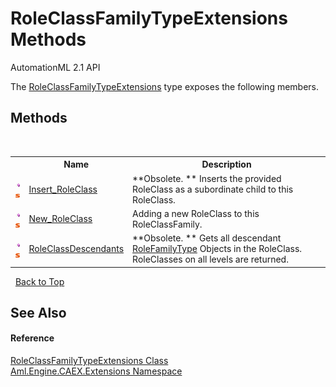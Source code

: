 # RoleClassFamilyTypeExtensions Methods
AutomationML 2.1 API 

The <a href="T_Aml_Engine_CAEX_Extensions_RoleClassFamilyTypeExtensions">RoleClassFamilyTypeExtensions</a> type exposes the following members.


## Methods
&nbsp;<table><tr><th></th><th>Name</th><th>Description</th></tr><tr><td>![Public method](media/pubmethod.gif "Public method")![Static member](media/static.gif "Static member")</td><td><a href="M_Aml_Engine_CAEX_Extensions_RoleClassFamilyTypeExtensions_Insert_RoleClass">Insert_RoleClass</a></td><td> **Obsolete. **
Inserts the provided RoleClass as a subordinate child to this RoleClass.</td></tr><tr><td>![Public method](media/pubmethod.gif "Public method")![Static member](media/static.gif "Static member")</td><td><a href="M_Aml_Engine_CAEX_Extensions_RoleClassFamilyTypeExtensions_New_RoleClass">New_RoleClass</a></td><td>
Adding a new RoleClass to this RoleClassFamily.</td></tr><tr><td>![Public method](media/pubmethod.gif "Public method")![Static member](media/static.gif "Static member")</td><td><a href="M_Aml_Engine_CAEX_Extensions_RoleClassFamilyTypeExtensions_RoleClassDescendants">RoleClassDescendants</a></td><td> **Obsolete. **
Gets all descendant <a href="T_Aml_Engine_CAEX_RoleFamilyType">RoleFamilyType</a> Objects in the RoleClass. RoleClasses on all levels are returned.</td></tr></table>&nbsp;
<a href="#roleclassfamilytypeextensions-methods">Back to Top</a>

## See Also


#### Reference
<a href="T_Aml_Engine_CAEX_Extensions_RoleClassFamilyTypeExtensions">RoleClassFamilyTypeExtensions Class</a><br /><a href="N_Aml_Engine_CAEX_Extensions">Aml.Engine.CAEX.Extensions Namespace</a><br />